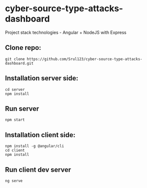 # cyber-source-type-attacks-dashboard
Project stack technologies - Angular + NodeJS with Express


## Clone repo:

	git clone https://github.com/Srul123/cyber-source-type-attacks-dashboard.git

## Installation server side:
    cd server 
    npm install

## Run server
    npm start

## Installation client side:
    npm install -g @angular/cli
    cd client
    npm install

## Run client dev server
    ng serve
